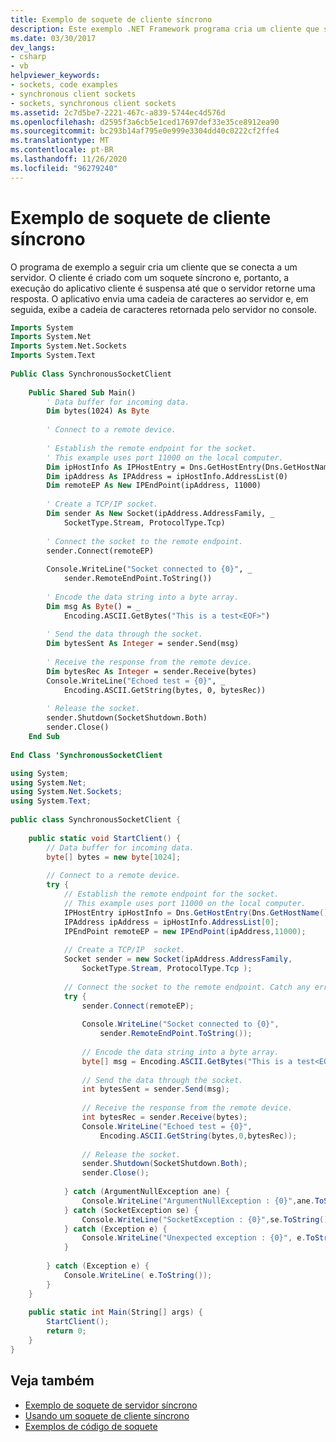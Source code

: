 ```yaml
---
title: Exemplo de soquete de cliente síncrono
description: Este exemplo .NET Framework programa cria um cliente que se conecta a um servidor usando um soquete síncrono. Ele envia uma cadeia de caracteres e exibe uma resposta.
ms.date: 03/30/2017
dev_langs:
- csharp
- vb
helpviewer_keywords:
- sockets, code examples
- synchronous client sockets
- sockets, synchronous client sockets
ms.assetid: 2c7d5be7-2221-467c-a839-5744ec4d576d
ms.openlocfilehash: d2595f3a6cb5e1ced17697def33e35ce8912ea90
ms.sourcegitcommit: bc293b14af795e0e999e3304dd40c0222cf2ffe4
ms.translationtype: MT
ms.contentlocale: pt-BR
ms.lasthandoff: 11/26/2020
ms.locfileid: "96279240"
---
```

# <a name="synchronous-client-socket-example"></a>Exemplo de soquete de cliente síncrono

O programa de exemplo a seguir cria um cliente que se conecta a um servidor. O cliente é criado com um soquete síncrono e, portanto, a execução do aplicativo cliente é suspensa até que o servidor retorne uma resposta. O aplicativo envia uma cadeia de caracteres ao servidor e, em seguida, exibe a cadeia de caracteres retornada pelo servidor no console.  
  
```vb  
Imports System  
Imports System.Net  
Imports System.Net.Sockets  
Imports System.Text  
  
Public Class SynchronousSocketClient  
  
    Public Shared Sub Main()  
        ' Data buffer for incoming data.  
        Dim bytes(1024) As Byte  
  
        ' Connect to a remote device.  
  
        ' Establish the remote endpoint for the socket.  
        ' This example uses port 11000 on the local computer.  
        Dim ipHostInfo As IPHostEntry = Dns.GetHostEntry(Dns.GetHostName())  
        Dim ipAddress As IPAddress = ipHostInfo.AddressList(0)  
        Dim remoteEP As New IPEndPoint(ipAddress, 11000)  
  
        ' Create a TCP/IP socket.  
        Dim sender As New Socket(ipAddress.AddressFamily, _  
            SocketType.Stream, ProtocolType.Tcp)  
  
        ' Connect the socket to the remote endpoint.  
        sender.Connect(remoteEP)  
  
        Console.WriteLine("Socket connected to {0}", _  
            sender.RemoteEndPoint.ToString())  
  
        ' Encode the data string into a byte array.  
        Dim msg As Byte() = _  
            Encoding.ASCII.GetBytes("This is a test<EOF>")  
  
        ' Send the data through the socket.  
        Dim bytesSent As Integer = sender.Send(msg)  
  
        ' Receive the response from the remote device.  
        Dim bytesRec As Integer = sender.Receive(bytes)  
        Console.WriteLine("Echoed test = {0}", _  
            Encoding.ASCII.GetString(bytes, 0, bytesRec))  
  
        ' Release the socket.  
        sender.Shutdown(SocketShutdown.Both)  
        sender.Close()  
    End Sub  
  
End Class 'SynchronousSocketClient  
```  
  
```csharp  
using System;  
using System.Net;  
using System.Net.Sockets;  
using System.Text;  
  
public class SynchronousSocketClient {  
  
    public static void StartClient() {  
        // Data buffer for incoming data.  
        byte[] bytes = new byte[1024];  
  
        // Connect to a remote device.  
        try {  
            // Establish the remote endpoint for the socket.  
            // This example uses port 11000 on the local computer.  
            IPHostEntry ipHostInfo = Dns.GetHostEntry(Dns.GetHostName());  
            IPAddress ipAddress = ipHostInfo.AddressList[0];  
            IPEndPoint remoteEP = new IPEndPoint(ipAddress,11000);  
  
            // Create a TCP/IP  socket.  
            Socket sender = new Socket(ipAddress.AddressFamily,
                SocketType.Stream, ProtocolType.Tcp );  
  
            // Connect the socket to the remote endpoint. Catch any errors.  
            try {  
                sender.Connect(remoteEP);  
  
                Console.WriteLine("Socket connected to {0}",  
                    sender.RemoteEndPoint.ToString());  
  
                // Encode the data string into a byte array.  
                byte[] msg = Encoding.ASCII.GetBytes("This is a test<EOF>");  
  
                // Send the data through the socket.  
                int bytesSent = sender.Send(msg);  
  
                // Receive the response from the remote device.  
                int bytesRec = sender.Receive(bytes);  
                Console.WriteLine("Echoed test = {0}",  
                    Encoding.ASCII.GetString(bytes,0,bytesRec));  
  
                // Release the socket.  
                sender.Shutdown(SocketShutdown.Both);  
                sender.Close();  
  
            } catch (ArgumentNullException ane) {  
                Console.WriteLine("ArgumentNullException : {0}",ane.ToString());  
            } catch (SocketException se) {  
                Console.WriteLine("SocketException : {0}",se.ToString());  
            } catch (Exception e) {  
                Console.WriteLine("Unexpected exception : {0}", e.ToString());  
            }  
  
        } catch (Exception e) {  
            Console.WriteLine( e.ToString());  
        }  
    }  
  
    public static int Main(String[] args) {  
        StartClient();  
        return 0;  
    }  
}  
```  
  
## <a name="see-also"></a>Veja também

- [Exemplo de soquete de servidor síncrono](synchronous-server-socket-example.md)
- [Usando um soquete de cliente síncrono](using-a-synchronous-client-socket.md)
- [Exemplos de código de soquete](socket-code-examples.md)
